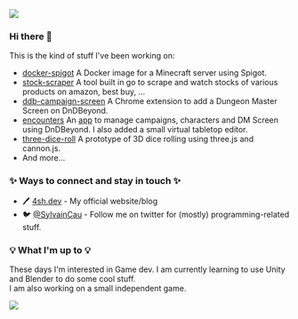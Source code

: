 <div>
  <img src="https://github-readme-stats.vercel.app/api?username=ashdevfr&count_private=true&show_icons=true&theme=dark" />
</div>


### Hi there 👋


This is the kind of stuff I've been working on:
* [docker-spigot](https://github.com/AshDevFr/docker-spigot) A Docker image for a Minecraft server using Spigot.
* [stock-scraper](https://github.com/AshDevFr/stock-scraper) A tool built in go to scrape and watch stocks of various products on amazon, best buy, ... 
* [ddb-campaign-screen](https://github.com/AshDevFr/ddb-campaign-screen) A Chrome extension to add a Dungeon Master Screen on DnDBeyond.
* [encounters](https://github.com/AshDevFr/encounters_app) An [app](https://encounters.4sh.dev/) to manage campaigns, characters and DM Screen using DnDBeyond. I also added a small virtual tabletop editor.
* [three-dice-roll](https://github.com/AshDevFr/three-dice-roll) A prototype of 3D dice rolling using three.js and cannon.js.
* And more...


### :sparkles: Ways to connect and stay in touch :sparkles:

* :pen: [4sh.dev](https://4sh.dev) - My official website/blog
* :bird: [@SylvainCau](https://twitter.com/@SylvainCau) - Follow me on twitter for (mostly) programming-related stuff.


### :bulb: What I'm up to :bulb:

These days I'm interested in Game dev. I am currently learning to use Unity and Blender to do some cool stuff.  
I am also working on a small independent game.

<div>
  <img src="https://github-readme-stats.vercel.app/api/top-langs/?username=ashdevfr&langs_count=10&theme=dark" />
</div>

<!--
**AshDevFr/AshDevFr** is a ✨ _special_ ✨ repository because its `README.md` (this file) appears on your GitHub profile.

Here are some ideas to get you started:

- 🔭 I’m currently working on ...
- 🌱 I’m currently learning ...
- 👯 I’m looking to collaborate on ...
- 🤔 I’m looking for help with ...
- 💬 Ask me about ...
- 📫 How to reach me: ...
- 😄 Pronouns: ...
- ⚡ Fun fact: ...
-->

